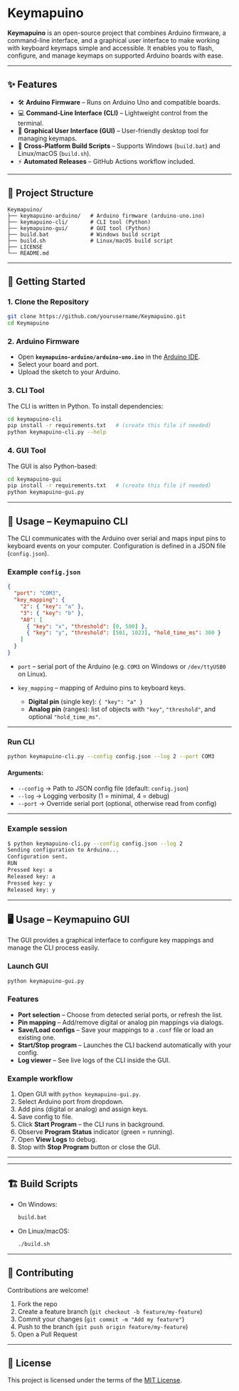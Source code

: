 # Keymapuino

**Keymapuino** is an open-source project that combines Arduino firmware, a command-line interface, and a graphical user interface to make working with keyboard keymaps simple and accessible. It enables you to flash, configure, and manage keymaps on supported Arduino boards with ease.

---

## ✨ Features

- 🛠 **Arduino Firmware** – Runs on Arduino Uno and compatible boards.  
- 💻 **Command-Line Interface (CLI)** – Lightweight control from the terminal.  
- 🎨 **Graphical User Interface (GUI)** – User-friendly desktop tool for managing keymaps.  
- 🔄 **Cross-Platform Build Scripts** – Supports Windows (`build.bat`) and Linux/macOS (`build.sh`).  
- ⚡ **Automated Releases** – GitHub Actions workflow included.  

---

## 📂 Project Structure

```
Keymapuino/
├── keymapuino-arduino/   # Arduino firmware (arduino-uno.ino)
├── keymapuino-cli/       # CLI tool (Python)
├── keymapuino-gui/       # GUI tool (Python)
├── build.bat             # Windows build script
├── build.sh              # Linux/macOS build script
├── LICENSE
└── README.md
```

---

## 🚀 Getting Started

### 1. Clone the Repository
```bash
git clone https://github.com/yourusername/Keymapuino.git
cd Keymapuino
```

### 2. Arduino Firmware
- Open **`keymapuino-arduino/arduino-uno.ino`** in the [Arduino IDE](https://www.arduino.cc/en/software).  
- Select your board and port.  
- Upload the sketch to your Arduino.  

### 3. CLI Tool
The CLI is written in Python. To install dependencies:
```bash
cd keymapuino-cli
pip install -r requirements.txt   # (create this file if needed)
python keymapuino-cli.py --help
```

### 4. GUI Tool
The GUI is also Python-based:
```bash
cd keymapuino-gui
pip install -r requirements.txt   # (create this file if needed)
python keymapuino-gui.py
```
---

## 📖 Usage – Keymapuino CLI

The CLI communicates with the Arduino over serial and maps input pins to keyboard events on your computer.
Configuration is defined in a JSON file (`config.json`).

### Example `config.json`

```json
{
  "port": "COM3",
  "key_mapping": {
    "2": { "key": "a" },
    "3": { "key": "b" },
    "A0": [
      { "key": "x", "threshold": [0, 500] },
      { "key": "y", "threshold": [501, 1023], "hold_time_ms": 300 }
    ]
  }
}
```

* `port` – serial port of the Arduino (e.g. `COM3` on Windows or `/dev/ttyUSB0` on Linux).
* `key_mapping` – mapping of Arduino pins to keyboard keys.

  * **Digital pin** (single key): `{ "key": "a" }`
  * **Analog pin** (ranges): list of objects with `"key"`, `"threshold"`, and optional `"hold_time_ms"`.

---

### Run CLI

```bash
python keymapuino-cli.py --config config.json --log 2 --port COM3
```

#### Arguments:

* `--config` → Path to JSON config file (default: `config.json`)
* `--log` → Logging verbosity (1 = minimal, 4 = debug)
* `--port` → Override serial port (optional, otherwise read from config)

---

### Example session

```bash
$ python keymapuino-cli.py --config config.json --log 2
Sending configuration to Arduino...
Configuration sent.
RUN
Pressed key: a
Released key: a
Pressed key: y
Released key: y
```

---

## 🖥 Usage – Keymapuino GUI

The GUI provides a graphical interface to configure key mappings and manage the CLI process easily.

### Launch GUI

```bash
python keymapuino-gui.py
```

### Features

* **Port selection** – Choose from detected serial ports, or refresh the list.
* **Pin mapping** – Add/remove digital or analog pin mappings via dialogs.
* **Save/Load configs** – Save your mappings to a `.conf` file or load an existing one.
* **Start/Stop program** – Launches the CLI backend automatically with your config.
* **Log viewer** – See live logs of the CLI inside the GUI.

### Example workflow

1. Open GUI with `python keymapuino-gui.py`.
2. Select Arduino port from dropdown.
3. Add pins (digital or analog) and assign keys.
4. Save config to file.
5. Click **Start Program** – the CLI runs in background.
6. Observe **Program Status** indicator (green = running).
7. Open **View Logs** to debug.
8. Stop with **Stop Program** button or close the GUI.

---

---

## 🏗 Build Scripts
- On Windows:
  ```bash
  build.bat
  ```
- On Linux/macOS:
  ```bash
  ./build.sh
  ```

---

## 🤝 Contributing
Contributions are welcome!  
1. Fork the repo  
2. Create a feature branch (`git checkout -b feature/my-feature`)  
3. Commit your changes (`git commit -m "Add my feature"`)  
4. Push to the branch (`git push origin feature/my-feature`)  
5. Open a Pull Request  

---

## 📜 License
This project is licensed under the terms of the [MIT License](LICENSE).
